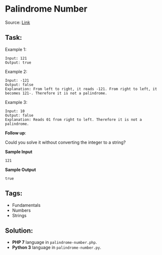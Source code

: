 # Palindrome Number

Source: [Link](https://leetcode.com/problems/palindrome-number/description/)

## Task:

Example 1:

```
Input: 121
Output: true
```

Example 2:

```
Input: -121
Output: false
Explanation: From left to right, it reads -121. From right to left, it becomes 121-. Therefore it is not a palindrome.
```

Example 3:

```
Input: 10
Output: false
Explanation: Reads 01 from right to left. Therefore it is not a palindrome.
```

**Follow up**:

Could you solve it without converting the integer to a string?

**Sample Input**

```
121
```

**Sample Output**

```
true
```

## Tags:

* Fundamentals
* Numbers
* Strings


## Solution:

* **PHP 7** language in `palindrome-number.php`.
* **Python 3** language in `palindrome-number.py`.